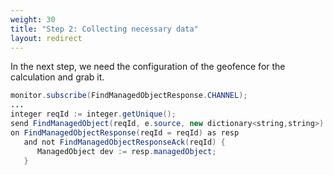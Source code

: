 ```yaml
---
weight: 30
title: "Step 2: Collecting necessary data"
layout: redirect
---
```


In the next step, we need the configuration of the geofence for the calculation and grab it.

```java
monitor.subscribe(FindManagedObjectResponse.CHANNEL);
...
integer reqId := integer.getUnique();
send FindManagedObject(reqId, e.source, new dictionary<string,string>) to FindManagedObject.CHANNEL;
on FindManagedObjectResponse(reqId = reqId) as resp
   and not FindManagedObjectResponseAck(reqId) {
	  ManagedObject dev := resp.managedObject;
   }
```

